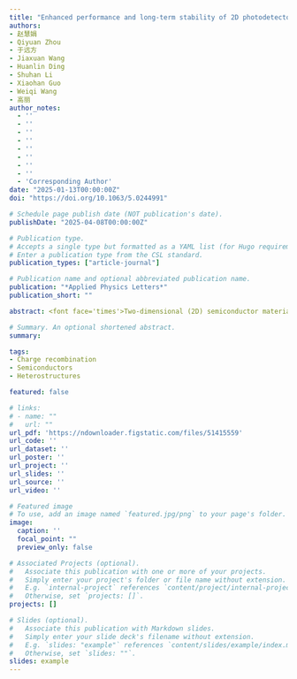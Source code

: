 ```yaml
---
title: "Enhanced performance and long-term stability of 2D photodetectors through hexagonal boron nitride encapsulation"
authors:
- 赵慧娟
- Qiyuan Zhou
- 于远方
- Jiaxuan Wang
- Huanlin Ding
- Shuhan Li
- Xiaohan Guo
- Weiqi Wang
- 高丽
author_notes:
  - ''
  - ''
  - ''
  - ''
  - ''
  - ''
  - ''
  - ''
  - 'Corresponding Author'
date: "2025-01-13T00:00:00Z"
doi: "https://doi.org/10.1063/5.0244991"

# Schedule page publish date (NOT publication's date).
publishDate: "2025-04-08T00:00:00Z"

# Publication type.
# Accepts a single type but formatted as a YAML list (for Hugo requirements).
# Enter a publication type from the CSL standard.
publication_types: ["article-journal"]

# Publication name and optional abbreviated publication name.
publication: "*Applied Physics Letters*"
publication_short: ""

abstract: <font face='times'>Two-dimensional (2D) semiconductor materials, such as molybdenum disulfide (MoS2), demonstrate considerable potential for optoelectronic applications, largely due to their atomic thickness, tunable bandgap, and capacity for heterostructure integration. Nevertheless, the development of 2D photodetectors that can achieve high responsivity, a fast response time, and long-term stability remains a significant challenge. The present study is a systematic investigation of the effects of top and bottom encapsulation with hexagonal boron nitride (h-BN) on the performance and stability of 2D photodetectors. By employing a dry transfer process to fabricate a high-quality h-BN/MoS2/h-BN structure, we provide effective protection against environmental degradation. The encapsulated devices exhibited a responsivity increase of one to two orders of magnitude under 532 nm laser illumination, in comparison to those without encapsulation. Additionally, the rise and decay times were markedly reduced, by approximately two orders of magnitude, from 0.538 and 3.43 ms to 23.1 and 99.6 μs, respectively. Moreover, the devices demonstrated sustained performance over a 60-day storage period, with response times remaining faster than pre-encapsulation levels. This study highlights the potential of h-BN encapsulation for enhancing both the performance and stability of 2D photodetectors, advancing the development of more reliable optoelectronic devices.</font>

# Summary. An optional shortened abstract.
summary: 

tags:
- Charge recombination
- Semiconductors
- Heterostructures

featured: false

# links:
# - name: ""
#   url: ""
url_pdf: 'https://ndownloader.figstatic.com/files/51415559'
url_code: ''
url_dataset: ''
url_poster: ''
url_project: ''
url_slides: ''
url_source: ''
url_video: ''

# Featured image
# To use, add an image named `featured.jpg/png` to your page's folder. 
image:
  caption: ''
  focal_point: ""
  preview_only: false

# Associated Projects (optional).
#   Associate this publication with one or more of your projects.
#   Simply enter your project's folder or file name without extension.
#   E.g. `internal-project` references `content/project/internal-project/index.md`.
#   Otherwise, set `projects: []`.
projects: []

# Slides (optional).
#   Associate this publication with Markdown slides.
#   Simply enter your slide deck's filename without extension.
#   E.g. `slides: "example"` references `content/slides/example/index.md`.
#   Otherwise, set `slides: ""`.
slides: example
---
```

